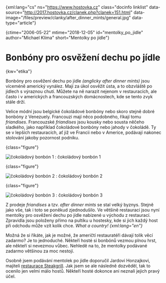 
{xml:lang="cs" ns="https://www.hostovka.cz" class="docinfo linklist" data-source="http://2017.hostovka.cz/clanek.php?clanek=151.html" data-image="/files/preview/clanky/after\_dinner\_mints/general.jpg" data-type="article"}

{ctime="2006-05-22" mtime="2018-12-05" id="mentolky\_po\_jidle" author="Michael Klíma" short="Mentolky po jídle"}

# Bonbóny pro osvěžení dechu po jídle

<!-- generated attribute kw by user_udpatekw.sh on 2020-04-25, do not edit -->

{kw="etika"}

Bonbóny pro osvěžení dechu po jídle _(anglicky after dinner mints)_ jsou víceméně americký vynález. Mají za úkol osvěžit ústa, a to obzvláště po jídlech s výraznou chutí. Můžete na ně narazit nejenom v restauracích, ale často i v amerických a francouzských domácnostech, kde se tento zvyk stále drží.

Velice módní jsou belgické čokoládové bonbóny nebo skoro stejně dobré bonbóny z Venezuely. Francouzi mají něco podobného, říkají tomu _friandises_. Francouzské _friandises_ jsou kousky nebo sousta něčeho sladkého, jako například čokoládové bonbóny nebo jahody v čokoládě. Ty se v lepších restauracích, ať již ve Francii nebo v Americe, podávají nakonec stolování jakoby pozornost podniku.

{class="figure"}

![čokoládový bonbón 1][1] 
:   čokoládový bonbón 1

{class="figure"}

![čokoládový bonbón 2][2] 
:   čokoládový bonbón 2

{class="figure"}

![čokoládový bonbón 3][3] 
:   čokoládový bonbón 3

Z prodeje _friandises_ a tzv. _after dinner mints_ se stal velký byznys. Stejně jako vše, tak i toto se poněkud zjednodušilo. Ve většině restaurací jsou nyní mentolky pro osvěžení dechu po jídle nabízené u východu z restaurací. Zpravidla jsou položeny přímo na pultíku u hostesky, kde si jich každý host při odchodu může vzít kolik chce. _What a country! {xml:lang="en"}_

Možná že si říkáte, jak je možné, že američtí restauratéři dávají tolik věcí zadarmo? Je to jednoduché. Někteří hosté si bonbónů vezmou plnou hrst, ale někteří si nevezmou vůbec. Nehledě na to, že mentolky podávané zadarmo většinou za moc nestojí.

Osobně jsem podávání mentolek po jídle doporučil Jardovi Honzajkovi, majiteli [restaurace Steakgrill][4]. Jak jsem se ale následně dozvěděl, tak to ocenilo jen velmi málo hostů. Někteří hosté dokonce ani neznali jejich pravý účel.

 [1]: http://2017.hostovka.cz/soubor/22-5-06-1.jpg
 [2]: http://2017.hostovka.cz/soubor/22-5-06-2.jpg
 [3]: http://2017.hostovka.cz/soubor/22-5-06-3.jpg
 [4]: https://www.steakgrill.cz

